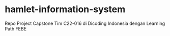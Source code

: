 # hamlet-information-system
Repo Project Capstone Tim C22-016 di Dicoding Indonesia dengan Learning Path FEBE

